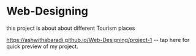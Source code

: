 # Web-Designing
this project is about about different Tourism places

https://ashwithabaradi.github.io/Web-Designing/project-1    -- tap here for quick preview of my project.
